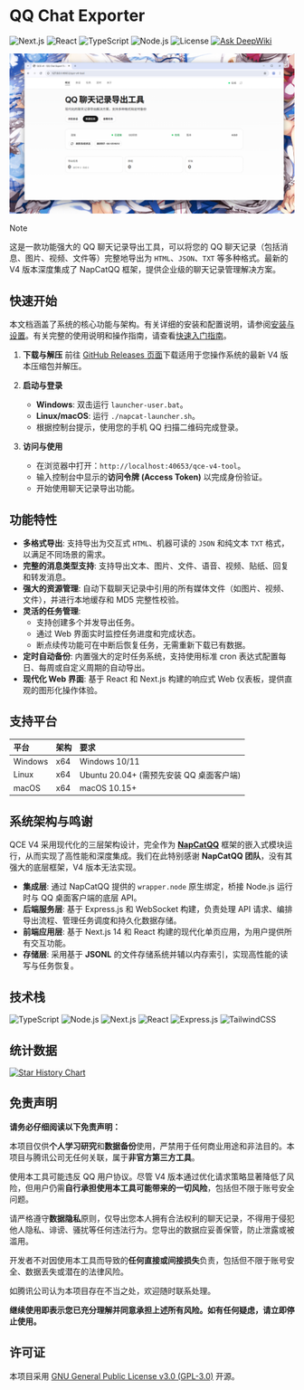 # QQ Chat Exporter

![Next.js](https://img.shields.io/badge/Next.js-14-0070F3?style=flat-square&logo=next.js&logoColor=white)
![React](https://img.shields.io/badge/React-18-61DAFB?style=flat-square&logo=react&logoColor=black)
![TypeScript](https://img.shields.io/badge/TypeScript-5-3178C6?style=flat-square&logo=typescript&logoColor=white)
![Node.js](https://img.shields.io/badge/Node.js-20-5FA04E?style=flat-square&logo=nodedotjs&logoColor=white)
![License](https://img.shields.io/badge/License-GPL--3.0-10B981?style=flat-square&logoColor=white)
[![Ask DeepWiki](https://deepwiki.com/badge.svg)](https://deepwiki.com/shuakami/qq-chat-exporter)

![QCE V4 界面截图](https://github.com/shuakami/qq-chat-exporter/blob/9959f84b/image.png)


> [!NOTE]
> 这是一款功能强大的 QQ 聊天记录导出工具，可以将您的 QQ 聊天记录（包括消息、图片、视频、文件等）完整地导出为 `HTML`、`JSON`、`TXT` 等多种格式。最新的 V4 版本深度集成了 NapCatQQ 框架，提供企业级的聊天记录管理解决方案。

## 快速开始

本文档涵盖了系统的核心功能与架构。有关详细的安装和配置说明，请参阅[安装与设置](https://deepwiki.com/shuakami/qq-chat-exporter/1.1-installation-and-setup)。有关完整的使用说明和操作指南，请查看[快速入门指南](https://deepwiki.com/shuakami/qq-chat-exporter/1.2-quick-start-guide)。

1.  **下载与解压**
    前往 [GitHub Releases 页面](https://github.com/shuakami/qq-chat-exporter/releases)下载适用于您操作系统的最新 V4 版本压缩包并解压。

2.  **启动与登录**
    *   **Windows**: 双击运行 `launcher-user.bat`。
    *   **Linux/macOS**: 运行 `./napcat-launcher.sh`。
    *   根据控制台提示，使用您的手机 QQ 扫描二维码完成登录。

3.  **访问与使用**
    *   在浏览器中打开：`http://localhost:40653/qce-v4-tool`。
    *   输入控制台中显示的**访问令牌 (Access Token)** 以完成身份验证。
    *   开始使用聊天记录导出功能。

## 功能特性

-   **多格式导出**: 支持导出为交互式 `HTML`、机器可读的 `JSON` 和纯文本 `TXT` 格式，以满足不同场景的需求。
-   **完整的消息类型支持**: 支持导出文本、图片、文件、语音、视频、贴纸、回复和转发消息。
-   **强大的资源管理**: 自动下载聊天记录中引用的所有媒体文件（如图片、视频、文件），并进行本地缓存和 MD5 完整性校验。
-   **灵活的任务管理**:
    *   支持创建多个并发导出任务。
    *   通过 Web 界面实时监控任务进度和完成状态。
    *   断点续传功能可在中断后恢复任务，无需重新下载已有数据。
-   **定时自动备份**: 内置强大的定时任务系统，支持使用标准 cron 表达式配置每日、每周或自定义周期的自动导出。
-   **现代化 Web 界面**: 基于 React 和 Next.js 构建的响应式 Web 仪表板，提供直观的图形化操作体验。

## 支持平台

| 平台 | 架构 | 要求 |
| :--- | :--- | :--- |
| Windows | x64 | Windows 10/11 |
| Linux | x64 | Ubuntu 20.04+ (需预先安装 QQ 桌面客户端) |
| macOS | x64 | macOS 10.15+ |

## 系统架构与鸣谢

QCE V4 采用现代化的三层架构设计，完全作为 [**NapCatQQ**](https://github.com/NapNeko/NapCatQQ) 框架的嵌入式模块运行，从而实现了高性能和深度集成。我们在此特别感谢 **NapCatQQ 团队**，没有其强大的底层框架，V4 版本无法实现。

-   **集成层**: 通过 NapCatQQ 提供的 `wrapper.node` 原生绑定，桥接 Node.js 运行时与 QQ 桌面客户端的底层 API。
-   **后端服务层**: 基于 Express.js 和 WebSocket 构建，负责处理 API 请求、编排导出流程、管理任务调度和持久化数据存储。
-   **前端应用层**: 基于 Next.js 14 和 React 构建的现代化单页应用，为用户提供所有交互功能。
-   **存储层**: 采用基于 **JSONL** 的文件存储系统并辅以内存索引，实现高性能的读写与任务恢复。

## 技术栈

![TypeScript](https://img.shields.io/badge/TypeScript-5-3178C6?style=flat-square&logo=typescript&logoColor=white)
![Node.js](https://img.shields.io/badge/Node.js-20-5FA04E?style=flat-square&logo=nodedotjs&logoColor=white)
![Next.js](https://img.shields.io/badge/Next.js-14-0070F3?style=flat-square&logo=next.js&logoColor=white)
![React](https://img.shields.io/badge/React-18-61DAFB?style=flat-square&logo=react&logoColor=black)
![Express.js](https://img.shields.io/badge/Express.js-FFA500?style=flat-square&logo=express&logoColor=white)
![TailwindCSS](https://img.shields.io/badge/TailwindCSS-06B6D4?style=flat-square&logo=tailwindcss&logoColor=white)

## 统计数据

[![Star History Chart](https://api.star-history.com/svg?repos=shuakami/qq-chat-exporter&type=Date)](https://star-history.com/#shuakami/qq-chat-exporter&Date)

## 免责声明

**请务必仔细阅读以下免责声明：**

本项目仅供**个人学习研究**和**数据备份**使用，严禁用于任何商业用途和非法目的。本项目与腾讯公司无任何关联，属于**非官方第三方工具**。

使用本工具可能违反 QQ 用户协议。尽管 V4 版本通过优化请求策略显著降低了风险，但用户仍需**自行承担使用本工具可能带来的一切风险**，包括但不限于账号安全问题。

请严格遵守**数据隐私**原则，仅导出您本人拥有合法权利的聊天记录，不得用于侵犯他人隐私、诽谤、骚扰等任何违法行为。您导出的数据应妥善保管，防止泄露或被滥用。

开发者不对因使用本工具而导致的**任何直接或间接损失**负责，包括但不限于账号安全、数据丢失或潜在的法律风险。

如腾讯公司认为本项目存在不当之处，欢迎随时联系处理。

**继续使用即表示您已充分理解并同意承担上述所有风险。如有任何疑虑，请立即停止使用。**

## 许可证

本项目采用 [GNU General Public License v3.0 (GPL-3.0)](https://www.gnu.org/licenses/gpl-3.0.html) 开源。